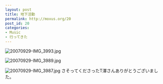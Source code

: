 ```yaml
---
layout: post
title: 地下活動
permalink: http://moxus.org/20
post_id: 20
categories: 
- Music
- 行ってきた
---
```


![20070929-IMG_3993.jpg](http://moxuse.org/blog/media/1/20070929-IMG_3993.jpg)

![20070929-IMG_3989.jpg](http://moxuse.org/blog/media/1/20070929-IMG_3989.jpg)

![20070929-IMG_3987.jpg](http://moxuse.org/blog/media/1/20070929-IMG_3987.jpg)
さそってくださったT澤さんありがとうございました。
